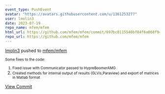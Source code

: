```yaml
---
event_type: PushEvent
avatar: "https://avatars.githubusercontent.com/u/136125327?"
user: lmolin3
date: 2023-07-19
repo_name: mfem/mfem
html_url: https://github.com/mfem/mfem/commit/697bc8115540bf84f6a868f946a574bfd224f569
repo_url: https://github.com/mfem/mfem
---
```


<a href='https://github.com/lmolin3' target='_blank'>lmolin3</a> pushed to <a href='https://github.com/mfem/mfem' target='_blank'>mfem/mfem</a>

<small>Some fixes to the code:
1. Fixed issue with Communicator passed to HypreBoomerAMG
2. Created methods for internal output of results (GLVis,Paraview) and export of matrices in Matlab format</small>

<a href='https://github.com/mfem/mfem/commit/697bc8115540bf84f6a868f946a574bfd224f569' target='_blank'>View Commit</a>